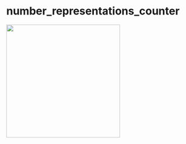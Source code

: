 # number_representations_counter

<img src="https://github.com/imaNNeoFighT/number_representations_counter/raw/master/media/number_representations.gif" width="300" >
